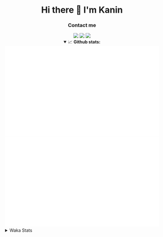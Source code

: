 <div align="center">
 <h1>Hi there 👋 I'm Kanin</h1>
 <h3>Contact me</h3>
 <a href="mailto:im@kanin.dev"><img src="https://img.shields.io/badge/gmail-%23D14836.svg?&style=for-the-badge&logo=gmail&logoColor=white"/></a>
 <a href="https://twitter.com/KaninDev"><img src="https://img.shields.io/badge/twitter-%231DA1F2.svg?&style=for-the-badge&logo=twitter&logoColor=white"/></a>
 <a href="https://www.linkedin.com/in/KaninDev"><img src="https://img.shields.io/badge/linkedin-%230077B5.svg?&style=for-the-badge&logo=linkedin&logoColor=white"/></a>
<details open>
  <summary>📈 <b>Github stats:</b></summary>
  <img src="https://github.com/Kanin/Kanin/blob/master/scripts/GitHubStats/generated/overview.svg"/>
  <img src="https://github.com/Kanin/Kanin/blob/master/scripts/GitHubStats/generated/languages.svg"/>
</details>
</div>

<details>
 <summary>Waka Stats</summary>

<!--START_SECTION:waka-->
![Code Time](http://img.shields.io/badge/Code%20Time-1%2C887%20hrs%2012%20mins-blue)

![Profile Views](http://img.shields.io/badge/Profile%20Views-6-blue)

![Lines of code](https://img.shields.io/badge/From%20Hello%20World%20I%27ve%20Written-24%20Thousand%20lines%20of%20code-blue)

**🐱 My GitHub Data** 

> 🏆 535 Contributions in the Year 2022
 > 
> 📦 94.8 kB Used in GitHub's Storage 
 > 
> 🚫 Not Opted to Hire
 > 
> 📜 18 Public Repositories 
 > 
> 🔑 8 Private Repositories  
 > 
**I'm a Night 🦉** 

```text
🌞 Morning    51 commits     ███░░░░░░░░░░░░░░░░░░░░░░   11.83% 
🌆 Daytime    71 commits     ████░░░░░░░░░░░░░░░░░░░░░   16.47% 
🌃 Evening    149 commits    ████████░░░░░░░░░░░░░░░░░   34.57% 
🌙 Night      160 commits    █████████░░░░░░░░░░░░░░░░   37.12%

```
📅 **I'm Most Productive on Sunday** 

```text
Monday       47 commits     ██░░░░░░░░░░░░░░░░░░░░░░░   10.9% 
Tuesday      36 commits     ██░░░░░░░░░░░░░░░░░░░░░░░   8.35% 
Wednesday    47 commits     ██░░░░░░░░░░░░░░░░░░░░░░░   10.9% 
Thursday     44 commits     ██░░░░░░░░░░░░░░░░░░░░░░░   10.21% 
Friday       48 commits     ██░░░░░░░░░░░░░░░░░░░░░░░   11.14% 
Saturday     78 commits     ████░░░░░░░░░░░░░░░░░░░░░   18.1% 
Sunday       131 commits    ███████░░░░░░░░░░░░░░░░░░   30.39%

```


📊 **This Week I Spent My Time On** 

```text
⌚︎ Time Zone: America/New_York

💬 Programming Languages: 
No Activity Tracked This Week

🔥 Editors: 
No Activity Tracked This Week

🐱‍💻 Projects: 
No Activity Tracked This Week

💻 Operating System: 
No Activity Tracked This Week

```

**I Mostly Code in Python** 

```text
Python                   23 repos            ██████████████████░░░░░░░   71.88% 
JavaScript               3 repos             ██░░░░░░░░░░░░░░░░░░░░░░░   9.38% 
Java                     3 repos             ██░░░░░░░░░░░░░░░░░░░░░░░   9.38% 
Kotlin                   2 repos             █░░░░░░░░░░░░░░░░░░░░░░░░   6.25% 
HTML                     1 repo              ░░░░░░░░░░░░░░░░░░░░░░░░░   3.12%

```


**Timeline**

![Chart not found](https://raw.githubusercontent.com/Kanin/Kanin/master/charts/bar_graph.png) 


 Last Updated on 04/11/2022 21:07:58 UTC
<!--END_SECTION:waka-->
</details>
